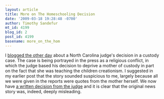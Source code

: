 ```yaml
---
layout: article
title: More on The Homeschooling Decision
date: '2009-03-18 19:28:48 -0700'
author: Timothy Sandefur
mt_id: 4199
blog_id: 2
post_id: 4199
basename: more_on_the_hom
---
```

I [blogged the other day](http://pandasthumb.org/archives/2009/03/judge-orders-ch.html) about a North Carolina judge's decision in a custody case. The case is being portrayed in the press as a religious conflict, in which the judge based his decision to deprive a mother of custody in part on the fact that she was teaching the children creationism. I suggested in my earlier post that the story sounded suspicious to me, largely because all we were given in the reports were quotes from the mother herself. We now have [a written decision from the judge](http://www.newsobserver.com/content/media/2009/3/17/courtorder.pdf) and it is clear that the original news story was, indeed, deeply misleading.
